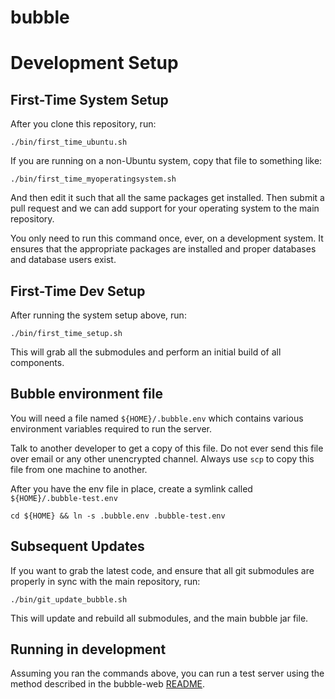 bubble
======

# Development Setup

## First-Time System Setup
After you clone this repository, run:

    ./bin/first_time_ubuntu.sh

If you are running on a non-Ubuntu system, copy that file to something like:

    ./bin/first_time_myoperatingsystem.sh

And then edit it such that all the same packages get installed. Then submit a pull request and we can add support for your operating system to the main repository.

You only need to run this command once, ever, on a development system. It ensures that the appropriate packages are installed and proper databases and database users exist.

## First-Time Dev Setup
After running the system setup above, run:

    ./bin/first_time_setup.sh

This will grab all the submodules and perform an initial build of all components.

## Bubble environment file
You will need a file named `${HOME}/.bubble.env` which contains various environment variables required to run the server.

Talk to another developer to get a copy of this file. Do not ever send this file over email or any other unencrypted channel.
Always use `scp` to copy this file from one machine to another.

After you have the env file in place, create a symlink called `${HOME}/.bubble-test.env`

    cd ${HOME} && ln -s .bubble.env .bubble-test.env

## Subsequent Updates
If you want to grab the latest code, and ensure that all git submodules are properly in sync with the main repository, run:

    ./bin/git_update_bubble.sh

This will update and rebuild all submodules, and the main bubble jar file.

## Running in development
Assuming you ran the commands above, you can run a test server using the method described in the bubble-web [README](https://git.bubblev.org/bubbleV/bubble-web/src/branch/master/README.md).
